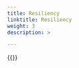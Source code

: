 ```yaml
---
title: Resiliency
linktitle: Resiliency 
weight: 3
description: >

--- 
```

{{<include  file="content/v1/getting-started/uninstallation/helm/module/resiliency.md" Var="powerstore" values="powerstore" >}}

